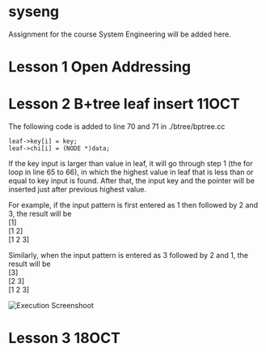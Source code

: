 # syseng
Assignment for the course System Engineering will be added here.

# Lesson 1 Open Addressing


# Lesson 2 B+tree leaf insert 11OCT
The following code is added to line 70 and 71 in ./btree/bptree.cc
	
    leaf->key[i] = key;
    leaf->chi[i] = (NODE *)data;

If the key input is larger than value in leaf, it will go through step 1 (the for loop in line 65 to 66), in which the highest value in leaf that is less than or equal to key input is found.  After that, the input key and the pointer will be inserted just after previous highest value. 

For example, if the input pattern is first entered as 1 then followed by 2 and 3, the result will be  
[1]  
[1 2]  
[1 2 3]  

Similarly, when the input pattern is entered as 3 followed by 2 and 1, the result will be  
[3]  
[2 3]  
[1 2 3]  

![Execution Screenshoot](https://i.gyazo.com/5c8ebef5c4a796c50f865e07c01af445.png)  
# Lesson 3 18OCT


